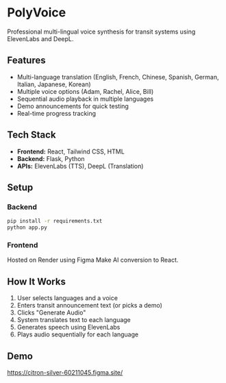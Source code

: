 # PolyVoice

Professional multi-lingual voice synthesis for transit systems using ElevenLabs and DeepL.

## Features
- Multi-language translation (English, French, Chinese, Spanish, German, Italian, Japanese, Korean)
- Multiple voice options (Adam, Rachel, Alice, Bill)
- Sequential audio playback in multiple languages
- Demo announcements for quick testing
- Real-time progress tracking

## Tech Stack
- **Frontend:** React, Tailwind CSS, HTML
- **Backend:** Flask, Python
- **APIs:** ElevenLabs (TTS), DeepL (Translation)

## Setup

### Backend
```bash
pip install -r requirements.txt
python app.py
```

### Frontend
Hosted on Render using Figma Make AI conversion to React.

## How It Works
1. User selects languages and a voice
2. Enters transit announcement text (or picks a demo)
3. Clicks "Generate Audio"
4. System translates text to each language
5. Generates speech using ElevenLabs
6. Plays audio sequentially for each language

## Demo
https://citron-silver-60211045.figma.site/
